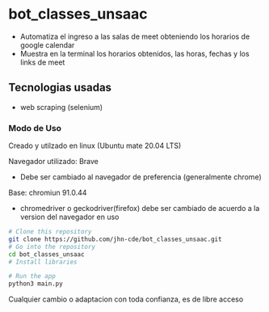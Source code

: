 # bot_classes_unsaac
 - Automatiza el ingreso a las salas de meet obteniendo los horarios de google calendar
 - Muestra en la terminal los horarios obtenidos, las horas, fechas y los links de meet

## Tecnologias usadas
 - web scraping (selenium)
 
### Modo de Uso
Creado y utilzado en linux (Ubuntu mate 20.04 LTS)

Navegador utilizado: Brave
 - Debe ser cambiado al navegador de preferencia (generalmente chrome)

Base: chromiun 91.0.44 
 - chromedriver o geckodriver(firefox) debe ser cambiado de acuerdo a la version del navegador en uso
```bash
# Clone this repository
git clone https://github.com/jhn-cde/bot_classes_unsaac.git
# Go into the repository
cd bot_classes_unsaac
# Install libraries

# Run the app
python3 main.py
```
Cualquier cambio o adaptacion con toda confianza, es de libre acceso
